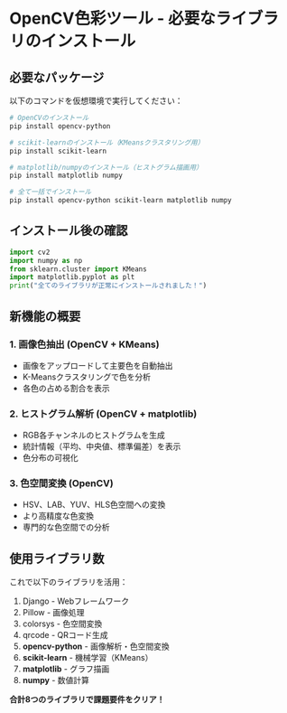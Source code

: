 # OpenCV色彩ツール - 必要なライブラリのインストール

## 必要なパッケージ
以下のコマンドを仮想環境で実行してください：

```bash
# OpenCVのインストール
pip install opencv-python

# scikit-learnのインストール（KMeansクラスタリング用）
pip install scikit-learn

# matplotlib/numpyのインストール（ヒストグラム描画用）
pip install matplotlib numpy

# 全て一括でインストール
pip install opencv-python scikit-learn matplotlib numpy
```

## インストール後の確認
```python
import cv2
import numpy as np
from sklearn.cluster import KMeans
import matplotlib.pyplot as plt
print("全てのライブラリが正常にインストールされました！")
```

## 新機能の概要

### 1. 画像色抽出 (OpenCV + KMeans)
- 画像をアップロードして主要色を自動抽出
- K-Meansクラスタリングで色を分析
- 各色の占める割合を表示

### 2. ヒストグラム解析 (OpenCV + matplotlib)
- RGB各チャンネルのヒストグラムを生成
- 統計情報（平均、中央値、標準偏差）を表示
- 色分布の可視化

### 3. 色空間変換 (OpenCV)
- HSV、LAB、YUV、HLS色空間への変換
- より高精度な色変換
- 専門的な色空間での分析

## 使用ライブラリ数
これで以下のライブラリを活用：
1. Django - Webフレームワーク
2. Pillow - 画像処理
3. colorsys - 色空間変換
4. qrcode - QRコード生成
5. **opencv-python** - 画像解析・色空間変換
6. **scikit-learn** - 機械学習（KMeans）
7. **matplotlib** - グラフ描画
8. **numpy** - 数値計算

**合計8つのライブラリで課題要件をクリア！**
